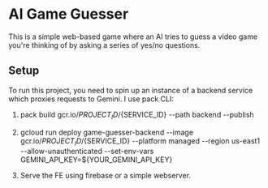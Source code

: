 # AI Game Guesser

This is a simple web-based game where an AI tries to guess a video game you're thinking of by asking a series of yes/no questions.

## Setup

To run this project, you need to spin up an instance of a backend service which proxies requests to Gemini. I use pack CLI:

1. pack build gcr.io/${PROJECT_ID}/${SERVICE_ID} --path backend --publish

2. gcloud run deploy game-guesser-backend --image gcr.io/${PROJECT_ID}/${SERVICE_ID} --platform managed --region us-east1 --allow-unauthenticated --set-env-vars GEMINI_API_KEY=${YOUR_GEMINI_API_KEY}

3. Serve the FE using firebase or a simple webserver. 